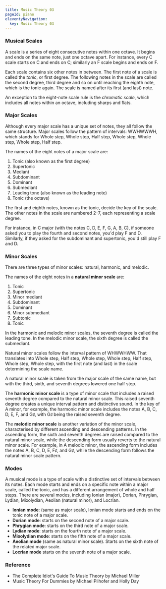 ```yaml
---
title: Music Theory 03
pageId: piano
eleventyNavigation:
  key: Music Theory 03
---
```


### Musical Scales

A scale is a series of eight consecutive notes within one octave. It begins and ends on the same note, just one octave apart. For instance, every C scale starts on C and ends on C; similarly an F scale begins and ends on F.

Each scale contains six other notes in between. The first note of a scale is called the _tonic_, or first degree. The following notes in the scale are called the second degree, third degree and so on until reaching the eighth note, which is the tonic again. The scale is named after its first (and last) note.

An exception to the eight-note scale rule is the _chromatic scale_, which includes all notes within an octave, including sharps and flats.

### Major Scales

Although every major scale has a unique set of notes, they all follow the same structure. Major scales follow the pattern of intervals: WWHWWWH, which stands for Whole step, Whole step, Half step, Whole step, Whole step, Whole step, Half step.

The names of the eight notes of a major scale are:

1. Tonic (also known as the first degree)
2. Supertonic
3. Mediant
4. Subdominant
5. Dominant
6. Submediant
7. Leading tone (also known as the leading note)
8. Tonic (the octave)

The first and eighth notes, known as the tonic, decide the key of the scale. The other notes in the scale are numbered 2–7, each representing a scale degree.

For instance, in C major (with the notes C, D, E, F, G, A, B, C), if someone asked you to play the fourth and second notes, you'd play F and D. Similarly, if they asked for the subdominant and supertonic, you'd still play F and D.

### Minor Scales

There are three types of minor scales: natural, harmonic, and melodic.

The names of the eight notes in a **natural minor scale** are:

1. Tonic
2. Supertonic
3. Minor mediant
4. Subdominant
5. Dominant
6. Minor submediant
7. Subtonic
8. Tonic

In the harmonic and melodic minor scales, the seventh degree is called the leading tone. In the melodic minor scale, the sixth degree is called the submediant.

Natural minor scales follow the interval pattern of WHWWHWW. That translates into Whole step, Half step, Whole step, Whole step, Half step, Whole step, Whole step, with the first note (and last) in the scale determining the scale name.

A natural minor scale is taken from the major scale of the same name, but with the third, sixth, and seventh degrees lowered one half step.

The **harmonic minor scale** is a type of minor scale that includes a raised seventh degree compared to the natural minor scale. This raised seventh degree creates a unique interval pattern and distinctive sound. In the key of A minor, for example, the harmonic minor scale includes the notes A, B, C, D, E, F, and G♯, with G♯ being the raised seventh degree.

The **melodic minor scale** is another variation of the minor scale, characterised by different ascending and descending patterns. In the ascending form, the sixth and seventh degrees are raised compared to the natural minor scale, while the descending form usually reverts to the natural minor scale. For example, in A melodic minor, the ascending form includes the notes A, B, C, D, E, F♯, and G♯, while the descending form follows the natural minor scale pattern.

### Modes

A musical mode is a type of scale with a distinctive set of intervals between its notes. Each mode starts and ends on a specific note within a major scale, called the tonic, and has a different arrangement of whole and half steps. There are several modes, including Ionian (major), Dorian, Phrygian, Lydian, Mixolydian, Aeolian (natural minor), and Locrian.

- **Ionian mode**: (same as major scale), Ionian mode starts and ends on the tonic note of a major scale.
- **Dorian mode**: starts on the second note of a major scale.
- **Phrygian mode**: starts on the third note of a major scale.
- **Lydian mode**: starts on the fourth note of a major scale.
- **Mixolydian mode**: starts on the fifth note of a major scale.
- **Aeolian mode** (same as natural minor scale). Starts on the sixth note of the related major scale.
- **Locrian mode** starts on the seventh note of a major scale.

### Reference

- The Complete Idiot's Guide To Music Theory by Michael Miller
- Music Theory For Dummies by Michael Pilhofer and Holly Day
